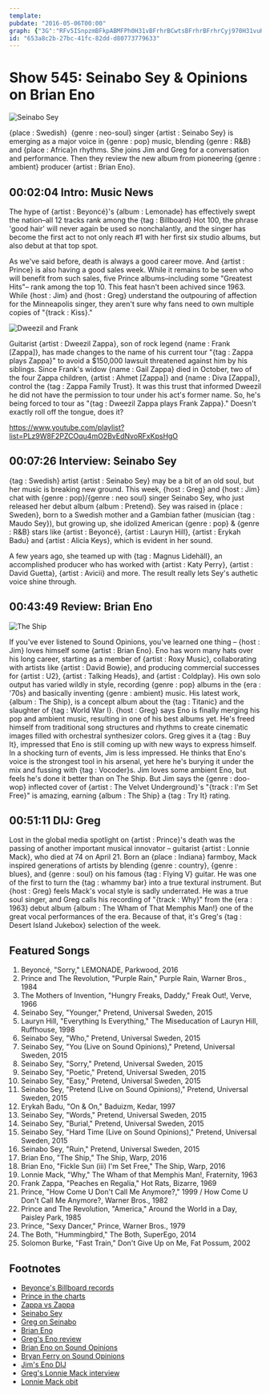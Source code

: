 ```yaml
---
template: 
pubdate: "2016-05-06T00:00"
graph: {"3G":"RFv5ISnpzmBFkpABMFPh0H31vBFrhrBCwtsBFrhrBFrhrCyj970H31vuK3Fb0H31vCGVKB0H31vBDRQ5Vbf3CuK3FbBDRQ5uK3FbCGVKBuK3Fb","CE":"BBgvwBBqBHBBgvwYTtNJBBgvwx1E6p3SPFFBBgvwBBgvwnEvNd6okKeBBgvwBBgvwSnpzm9MGtlBBgvwBBgvwvSLed9MGtlBAbYBBAU51YTtNJBAU51x1E6pBAU51BAbYB","211":"X6cfddhnxe84KAdmckbYmckbYtr3RbBLCzxmckbY1QNn4mckbYPTqStmckbY3SP7dPTqStPTqStdhnxePTqStd7wQ63j7HhPTqSt97qipPTqSt6vZYYPTqStPTqStQftWI97qipBHm1GHi0STd7wQ6SMPQJd7wQ6","2DB":"P6LZiYF1VWYF1VWgCixj7q8hCYF1VWBFxuTYF1VWYF1VWeRBqrU56quYF1VW33VKcYF1VWBIS3uYF1VWBHm1GqYVo933VKcBIS3uBIS3uqYVo9"}
id: "653a8c2b-27bc-41fc-82dd-d80773779633"
---
```






# Show 545: Seinabo Sey & Opinions on Brian Eno

![Seinabo Sey](https://static.soundopinions.org/images/2016/seinabosey_web.jpg)

{place : Swedish}  {genre : neo-soul} singer {artist : Seinabo Sey} is emerging as a major voice in {genre : pop} music, blending {genre : R&B} and {place : Africa}n rhythms. She joins Jim and Greg for a conversation and performance. Then they review the new album from pioneering {genre : ambient} producer {artist : Brian Eno}.



## 00:02:04 Intro: Music News

The hype of {artist : Beyoncé}'s {album : Lemonade} has effectively swept the nation–all 12 tracks rank among the {tag : Billboard} Hot 100, the phrase 'good hair' will never again be used so nonchalantly, and the singer has become the first act to not only reach #1 with her first six studio albums, but also debut at that top spot.

As we've said before, death is always a good career move. And {artist : Prince} is also having a good sales week. While it remains to be seen who will benefit from such sales,  five Prince albums–including some "Greatest Hits"– rank among the top 10. This feat hasn't been achived since 1963. While {host : Jim} and {host : Greg} understand the outpouring of affection for the Minneapolis singer, they aren't sure why fans need to own multiple copies of "{track : Kiss}."

![Dweezil and Frank](https://static.soundopinions.org/assets/545/3G0.jpg)

Guitarist {artist : Dweezil Zappa}, son of rock legend {name : Frank [Zappa]}, has made changes to the name of his current tour "{tag : Zappa plays Zappa}" to avoid a  $150,000 lawsuit threatened against him by his siblings. Since Frank's widow {name : Gail Zappa} died in October, two of the four Zappa children, {artist : Ahmet [Zappa]} and {name : Diva [Zappa]}, control the {tag : Zappa Family Trust}. It was this trust that informed Dweezil he did not have the permission to tour under his act's former name. So, he's being forced to tour as "{tag : Dweezil Zappa plays Frank Zappa}." Doesn't exactly roll off the tongue, does it?

https://www.youtube.com/playlist?list=PLz9W8F2PZCOqu4mO2BvEdNvoRFxKpsHgO



## 00:07:26 Interview: Seinabo Sey

{tag : Swedish} artist {artist : Seinabo Sey} may be a bit of an old soul, but her music is breaking new ground. This week, {host : Greg} and {host : Jim} chat with {genre : pop}/{genre : neo soul} singer Seinabo Sey, who just released her debut album {album : Pretend}. Sey was raised in {place : Sweden}, born to a Swedish mother and a Gambian father (musician {tag : Maudo Sey}), but growing up, she idolized American {genre : pop} & {genre : R&B} stars like {artist : Beyoncé}, {artist : Lauryn Hill}, {artist : Erykah Badu} and {artist : Alicia Keys}, which is evident in her sound.

A few years ago, she teamed up with {tag : Magnus Lidehäll}, an accomplished producer who has worked with {artist : Katy Perry}, {artist : David Guetta}, {artist : Avicii} and more. The result really lets Sey's authetic voice shine through.



## 00:43:49 Review: Brian Eno

![The Ship](https://static.soundopinions.org/assets/545/2110.jpg)

If you've ever listened to Sound Opinions, you've learned one thing – {host : Jim} loves himself some {artist : Brian Eno}. Eno has worn many hats over his long career, starting as a member of {artist : Roxy Music}, collaborating with artists like {artist : David Bowie}, and producing commercial successes for {artist : U2}, {artist : Talking Heads}, and {artist : Coldplay}. His own solo output has varied wildly in style, recording {genre : pop} albums in the {era : '70s} and basically inventing {genre : ambient} music. His latest work, {album : The Ship}, is a concept album about the {tag : Titanic} and the slaughter of {tag : World War I}. {host : Greg} says Eno is finally merging his pop and ambient music, resulting in one of his best albums yet. He's freed himself from traditional song structures and rhythms to create cinematic images filled with orchestral synthesizer colors. Greg gives it a {tag : Buy It}, impressed that Eno is still coming up with new ways to express himself. In a shocking turn of events, Jim is less impressed. He thinks that Eno's voice is the strongest tool in his arsenal, yet here he's burying it under the mix and fussing with {tag : Vocoder}s. Jim loves some ambient Eno, but feels he's done it better than on The Ship. But Jim says the {genre : doo-wop} inflected cover of {artist : The Velvet Underground}'s "{track : I'm Set Free}" is amazing, earning {album : The Ship} a {tag : Try It} rating.



## 00:51:11 DIJ: Greg

Lost in the global media spotlight on {artist : Prince}'s death was the passing of another important musical innovator – guitarist {artist : Lonnie Mack}, who died at 74 on April 21. Born an {place : Indiana} farmboy, Mack inspired generations of artists by blending {genre : country}, {genre : blues}, and {genre : soul} on his famous {tag : Flying V} guitar. He was one of the first to turn the {tag : whammy bar} into a true textural instrument. But {host : Greg} feels Mack's vocal style is sadly underrated. He was a true soul singer, and Greg calls his recording of "{track : Why}" from the {era : 1963} debut album {album : The Wham of That Memphis Man!} one of the great vocal performances of the era. Because of that, it's Greg's {tag : Desert Island Jukebox} selection of the week.



## Featured Songs

1. Beyoncé, "Sorry," LEMONADE, Parkwood, 2016
2. Prince and The Revolution, "Purple Rain," Purple Rain, Warner Bros., 1984
3. The Mothers of Invention, "Hungry Freaks, Daddy," Freak Out!, Verve, 1966
4. Seinabo Sey, "Younger," Pretend, Universal Sweden, 2015
5. Lauryn Hill, "Everything Is Everything," The Miseducation of Lauryn Hill, Ruffhouse, 1998
6. Seinabo Sey, "Who," Pretend, Universal Sweden, 2015
7. Seinabo Sey, "You (Live on Sound Opinions)," Pretend, Universal Sweden, 2015
8. Seinabo Sey, "Sorry," Pretend, Universal Sweden, 2015
9. Seinabo Sey, "Poetic," Pretend, Universal Sweden, 2015
10. Seinabo Sey, "Easy," Pretend, Universal Sweden, 2015
11. Seinabo Sey, "Pretend (Live on Sound Opinions)," Pretend, Universal Sweden, 2015
12. Erykah Badu, "On & On," Baduizm, Kedar, 1997
13. Seinabo Sey, "Words," Pretend, Universal Sweden, 2015
14. Seinabo Sey, "Burial," Pretend, Universal Sweden, 2015
15. Seinabo Sey, "Hard Time (Live on Sound Opinions)," Pretend, Universal Sweden, 2015
16. Seinabo Sey, "Ruin," Pretend, Universal Sweden, 2015
17. Brian Eno, "The Ship," The Ship, Warp, 2016
18. Brian Eno, "Fickle Sun (iii) I'm Set Free," The Ship, Warp, 2016
19. Lonnie Mack, "Why," The Wham of that Memphis Man!, Fraternity, 1963
20. Frank Zappa, "Peaches en Regalia," Hot Rats, Bizarre, 1969
21. Prince, "How Come U Don't Call Me Anymore?," 1999 / How Come U Don't Call Me Anymore?,  Warner Bros., 1982
22. Prince and The Revolution, "America," Around the World in a Day, Paisley Park, 1985
23. Prince, "Sexy Dancer," Prince, Warner Bros., 1979
24. The Both, "Hummingbird," The Both, SuperEgo, 2014
25. Solomon Burke, "Fast Train," Don't Give Up on Me, Fat Possum, 2002



## Footnotes

- [Beyonce's Billboard records](http://www.billboard.com/articles/columns/chart-beat/7348570/beyonce-lemonade-first-six-albums-number-one)
- [Prince in the charts](http://www.billboard.com/articles/columns/chart-beat/7356812/prince-sets-record-five-albums-top-10-billboard-200)
- [Zappa vs Zappa](http://www.nytimes.com/2016/04/30/business/media/whats-in-a-name-just-ask-frank-zappas-feuding-heirs.html)
- [Seinabo Sey](https://www.facebook.com/seinabosey/)
- [Greg on Seinabo](http://www.chicagotribune.com/entertainment/music/ct-seinabo-sey-ott-0325-20160321-column.html)
- [Brian Eno](http://www.brian-eno.net/)
- [Greg's Eno review](http://www.chicagotribune.com/entertainment/music/kot/sc-brian-eno-the-ship-album-review-20160429-column.html)
- [Brian Eno on Sound Opinions](/show/310)
- [Bryan Ferry on Sound Opinions](/show/395)
- [Jim's Eno DIJ](/show/170/)
- [Greg's Lonnie Mack interview](http://articles.chicagotribune.com/1989-12-13/features/8903170595_1_doors-morrison-hotel-memphis-man-lonnie-mack)
- [Lonnie Mack obit](http://www.nytimes.com/2016/04/23/arts/music/lonnie-mack-singer-and-guitarist-who-pioneered-blues-rockdies-at-74.html)
